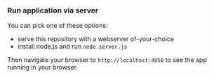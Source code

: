### Run application via server

You can pick one of these options:

* serve this repository with a webserver of-your-choice
* install node.js and run `node server.js`

Then navigate your browser to `http://localhost:4050` to see the app running in
your browser.
